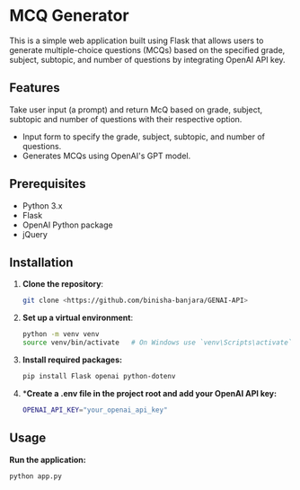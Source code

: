 # MCQ Generator

This is a simple web application built using Flask that allows users to generate multiple-choice questions (MCQs) based on the specified grade, subject, subtopic, and number of questions
by integrating OpenAI API key.

## Features

Take user input (a prompt) and return McQ based on grade, subject, subtopic and number of questions with their respective option.

- Input form to specify the grade, subject, subtopic, and number of questions.
- Generates MCQs using OpenAI's GPT model.

## Prerequisites

- Python 3.x
- Flask
- OpenAI Python package
- jQuery

## Installation

1. **Clone the repository**:

   ```bash
   git clone <https://github.com/binisha-banjara/GENAI-API>
   
2. **Set up a virtual environment**:
    ```bash
    python -m venv venv
    source venv/bin/activate   # On Windows use `venv\Scripts\activate`
3. **Install required packages:**
   ```bash
   pip install Flask openai python-dotenv
4. ***Create a .env file in the project root and add your OpenAI API key:**
   ```bash
   OPENAI_API_KEY="your_openai_api_key"


## Usage
**Run the application:**

  ```bash
  python app.py

